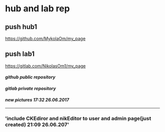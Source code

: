 # hub and lab rep
## push hub1
https://github.com/MykolaOm/my_page 
## push lab1
https://gitlab.com/NikolasOm1/my_page

#### *github public repository*
#### *gitlab private repository*
#### *new pictures 17:32 26.06.2017*
      
      
  ***  
 ### 'include CKEdiror and nikEditor to user and admin page(just created) 21:09 26.06.207' 
